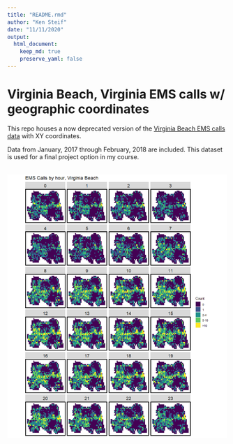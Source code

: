 ```yaml
---
title: "README.rmd"
author: "Ken Steif"
date: "11/11/2020"
output: 
  html_document:
    keep_md: true
    preserve_yaml: false
---
```

    
# Virginia Beach, Virginia EMS calls w/ geographic coordinates

This repo houses a now deprecated version of the [Virginia Beach EMS calls data](https://data.vbgov.com/dataset/ems-calls-for-service/resource/3e03dc00-a196-48ec-af62-0eaf028f5c27?inner_span=True) with XY coordinates. 

Data from January, 2017 through February, 2018 are included. This dataset is used for a final project option in my course. 










<br>
<img src="README_files/figure-html/unnamed-chunk-5-1.png" style="display: block; margin: auto;" />
    
